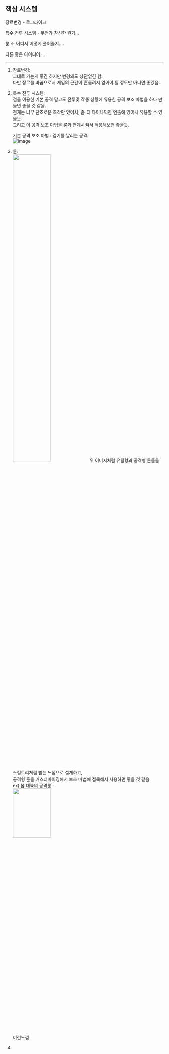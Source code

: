 ## **핵심 시스템**

 장르변경 - 로그라이크
 
 특수 전투 시스템 - 무언가 참신한 뭔가…
 
 룬 ← 어디서 어떻게 풀어줄지….
 
 다른 좋은 아이디어….

---

1. 장르변경:    
   그대로 가는게 좋긴 하지만 변경돼도 상관없긴 함.   
   다만 장르를 바꿈으로서 게임의 근간이 흔들려서 엎어야 될 정도만 아니면 좋겠음.    
   

2. 특수 전투 시스템:   
   검을 이용한 기본 공격 말고도 전투및 각종 상황에 유용한 공격 보조 마법을 하나 만들면 좋을 것 같음.   
   현재는 너무 단조로운 조작만 있어서, 좀 더 다이나믹한 연출에 있어서 유용할 수 있을듯.   
   그리고 이 공격 보조 마법을 룬과 연계시켜서 적용해보면 좋을듯. 
   
   기본 공격 보조 마법 : 검기를 날리는 공격   
   ![image](https://github.com/user-attachments/assets/919d8a39-944c-483a-9c59-4c7d862d8dcc)

   
3. 룬:   
   <img src="https://github.com/user-attachments/assets/1ae4c23a-f6f5-42e8-b851-d31a2b8a7ac3" width="50%" height="50%"> 
   위 이미지처럼 유틸형과 공격형 룬들을 스킬트리처럼 뻗는 느낌으로 설계하고,  
   공격형 룬을 커스터마이징해서 보조 마법에 접목해서 사용하면 좋을 것 같음    
   ex) 봄 대륙의 공격룬 :    
   <img src="https://github.com/user-attachments/assets/24a52991-be93-466d-a0d0-9c0dd5ee1f9b" width="50%" height="20%">   
   이런느낌


4. 
